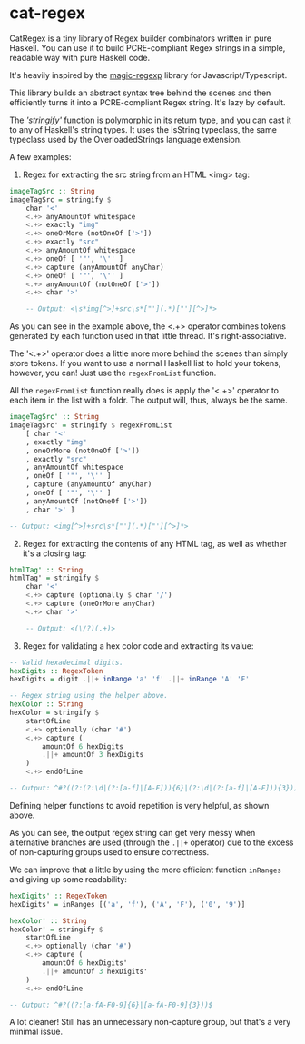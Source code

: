 # cat-regex
CatRegex is a tiny library of Regex builder combinators written in pure Haskell. You can use it to build PCRE-compliant Regex strings in a simple, readable way with pure Haskell code.

It's heavily inspired by the [magic-regexp](https://regexp.dev/) library for Javascript/Typescript.

This library builds an abstract syntax tree behind the scenes and then efficiently turns it into a PCRE-compliant Regex string. It's lazy by default.

The *'stringify'* function is polymorphic in its return type, and you can cast it to any of Haskell's string types. It uses the IsString typeclass, the same typeclass used by the OverloadedStrings language extension.

A few examples:

1. Regex for extracting the src string from an HTML \<img\> tag:

```haskell
imageTagSrc :: String
imageTagSrc = stringify $
    char '<'
    <.+> anyAmountOf whitespace
    <.+> exactly "img"
    <.+> oneOrMore (notOneOf ['>'])
    <.+> exactly "src"
    <.+> anyAmountOf whitespace
    <.+> oneOf [ '"', '\'' ]
    <.+> capture (anyAmountOf anyChar)
    <.+> oneOf [ '"', '\'' ]
    <.+> anyAmountOf (notOneOf ['>'])
    <.+> char '>'

    -- Output: <\s*img[^>]+src\s*["'](.*)["'][^>]*>
```

As you can see in the example above, the <.+> operator combines tokens generated by each function used in that little thread. It's right-associative.

The '<.+>' operator does a little more more behind the scenes than simply store tokens. If you want to use a normal Haskell list to hold your tokens, however, you can! Just use the `regexFromList` function.

All the `regexFromList` function really does is apply the '<.+>' operator to each item in the list with a foldr. The output will, thus, always be the same.

```haskell
imageTagSrc' :: String
imageTagSrc' = stringify $ regexFromList
    [ char '<'
    , exactly "img"
    , oneOrMore (notOneOf ['>'])
    , exactly "src"
    , anyAmountOf whitespace
    , oneOf [ '"', '\'' ]
    , capture (anyAmountOf anyChar)
    , oneOf [ '"', '\'' ]
    , anyAmountOf (notOneOf ['>'])
    , char '>' ]

-- Output: <img[^>]+src\s*["'](.*)["'][^>]*>
```

2. Regex for extracting the contents of any HTML tag, as well as whether it's a closing tag:

```haskell
htmlTag' :: String
htmlTag' = stringify $
    char '<'
    <.+> capture (optionally $ char '/')
    <.+> capture (oneOrMore anyChar)
    <.+> char '>'

    -- Output: <(\/?)(.+)>
```

3. Regex for validating a hex color code and extracting its value:

```haskell
-- Valid hexadecimal digits.
hexDigits :: RegexToken
hexDigits = digit .||+ inRange 'a' 'f' .||+ inRange 'A' 'F'

-- Regex string using the helper above.
hexColor :: String
hexColor = stringify $
    startOfLine
    <.+> optionally (char '#')
    <.+> capture (
        amountOf 6 hexDigits
        .||+ amountOf 3 hexDigits
    )
    <.+> endOfLine

-- Output: ^#?((?:(?:\d|(?:[a-f]|[A-F])){6}|(?:\d|(?:[a-f]|[A-F])){3}))$
```

Defining helper functions to avoid repetition is very helpful, as shown above.

As you can see, the output regex string can get very messy when alternative branches are used (through the `.||+` operator) due to the excess of non-capturing groups used to ensure correctness.

We can improve that a little by using the more efficient function `inRanges` and giving up some readability:

```haskell
hexDigits' :: RegexToken
hexDigits' = inRanges [('a', 'f'), ('A', 'F'), ('0', '9')]

hexColor' :: String
hexColor' = stringify $
    startOfLine
    <.+> optionally (char '#')
    <.+> capture (
        amountOf 6 hexDigits'
        .||+ amountOf 3 hexDigits'
    )
    <.+> endOfLine

-- Output: ^#?((?:[a-fA-F0-9]{6}|[a-fA-F0-9]{3}))$
```

A lot cleaner! Still has an unnecessary non-capture group, but that's a very minimal issue.
